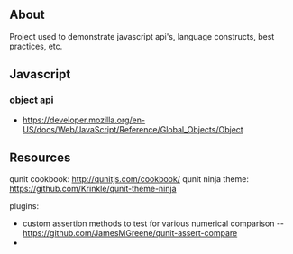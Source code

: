 ## About

Project used to demonstrate javascript api's, language constructs, best practices, etc.

## Javascript

### object api
- https://developer.mozilla.org/en-US/docs/Web/JavaScript/Reference/Global_Objects/Object

## Resources

qunit cookbook: http://qunitjs.com/cookbook/
qunit ninja theme: https://github.com/Krinkle/qunit-theme-ninja

plugins:
- custom assertion methods to test for various numerical comparison
-- https://github.com/JamesMGreene/qunit-assert-compare
- 